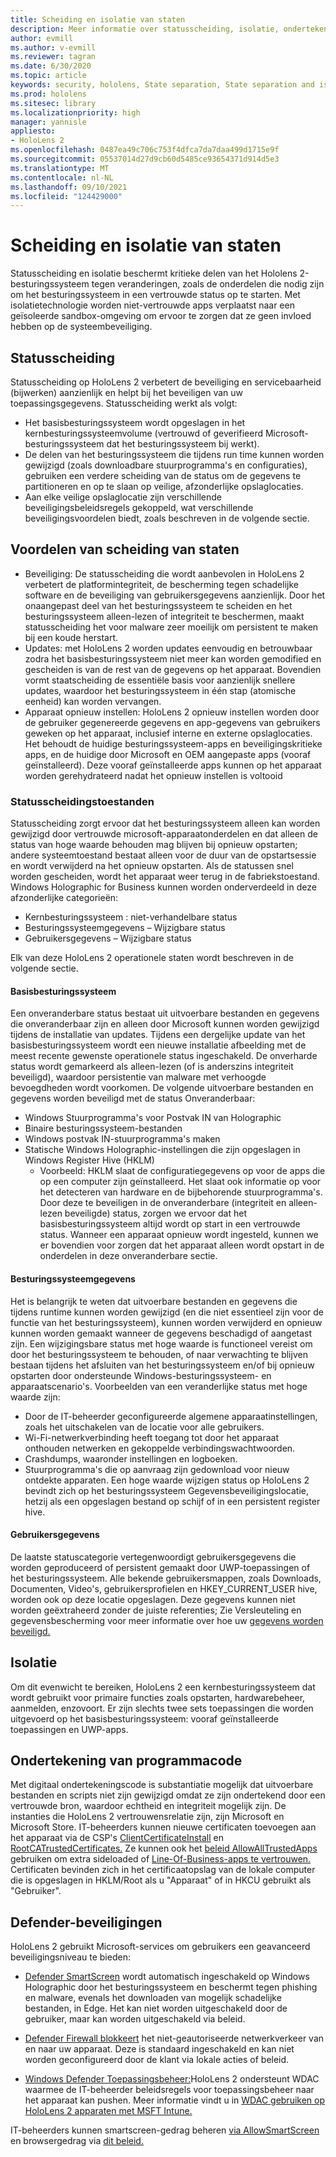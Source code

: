 ```yaml
---
title: Scheiding en isolatie van staten
description: Meer informatie over statusscheiding, isolatie, ondertekening van programmacode en Defender-toepassingen op HoloLens 2 mixed reality apparaat.
author: evmill
ms.author: v-evmill
ms.reviewer: tagran
ms.date: 6/30/2020
ms.topic: article
keywords: security, hololens, State separation, State separation and isolation, hololens 2, hololens2 security, security overview, security architecture, architecture, hololens 2 architecture
ms.prod: hololens
ms.sitesec: library
ms.localizationpriority: high
manager: yannisle
appliesto:
- HoloLens 2
ms.openlocfilehash: 0487ea49c706c753f4dfca7da7daa499d1715e9f
ms.sourcegitcommit: 05537014d27d9cb60d5485ce93654371d914d5e3
ms.translationtype: MT
ms.contentlocale: nl-NL
ms.lasthandoff: 09/10/2021
ms.locfileid: "124429000"
---
```

# <a name="state-separation-and-isolation"></a>Scheiding en isolatie van staten

Statusscheiding en isolatie beschermt kritieke delen van het Hololens 2-besturingssysteem tegen veranderingen, zoals de onderdelen die nodig zijn om het besturingssysteem in een vertrouwde status op te starten. Met isolatietechnologie worden niet-vertrouwde apps verplaatst naar een geïsoleerde sandbox-omgeving om ervoor te zorgen dat ze geen invloed hebben op de systeembeveiliging.

## <a name="state-separation"></a>Statusscheiding

Statusscheiding op HoloLens 2 verbetert de beveiliging en servicebaarheid (bijwerken) aanzienlijk en helpt bij het beveiligen van uw toepassingsgegevens.  Statusscheiding werkt als volgt:
  * Het basisbesturingssysteem wordt opgeslagen in het kernbesturingssysteemvolume (vertrouwd of geverifieerd Microsoft-besturingssysteem dat het besturingssysteem bij werkt).
  * De delen van het besturingssysteem die tijdens run time kunnen worden gewijzigd (zoals downloadbare stuurprogramma's en configuraties), gebruiken een verdere scheiding van de status om de gegevens te partitioneren en op te slaan op veilige, afzonderlijke opslaglocaties.
  * Aan elke veilige opslaglocatie zijn verschillende beveiligingsbeleidsregels gekoppeld, wat verschillende beveiligingsvoordelen biedt, zoals beschreven in de volgende sectie.

## <a name="state-separation-benefits"></a>Voordelen van scheiding van staten

  * Beveiliging: De statusscheiding die wordt aanbevolen in HoloLens 2 verbetert de platformintegriteit, de bescherming tegen schadelijke software en de beveiliging van gebruikersgegevens aanzienlijk. Door het onaangepast deel van het besturingssysteem te scheiden en het besturingssysteem alleen-lezen of integriteit te beschermen, maakt statusscheiding het voor malware zeer moeilijk om persistent te maken bij een koude herstart. 
  * Updates: met HoloLens 2 worden updates eenvoudig en betrouwbaar zodra het basisbesturingssysteem niet meer kan worden gemodified en gescheiden is van de rest van de gegevens op het apparaat.  Bovendien vormt staatscheiding de essentiële basis voor aanzienlijk snellere updates, waardoor het besturingssysteem in één stap (atomische eenheid) kan worden vervangen.
  * Apparaat opnieuw instellen: HoloLens 2 opnieuw instellen worden door de gebruiker gegenereerde gegevens en app-gegevens van gebruikers geweken op het apparaat, inclusief interne en externe opslaglocaties. Het behoudt de huidige besturingssysteem-apps en beveiligingskritieke apps, en de huidige door Microsoft en OEM aangepaste apps (vooraf geïnstalleerd). Deze vooraf geïnstalleerde apps kunnen op het apparaat worden gerehydrateerd nadat het opnieuw instellen is voltooid

### <a name="state-separation-states"></a>Statusscheidingstoestanden

Statusscheiding zorgt ervoor dat het besturingssysteem alleen kan worden gewijzigd door vertrouwde microsoft-apparaatonderdelen en dat alleen de status van hoge waarde behouden mag blijven bij opnieuw opstarten; andere systeemtoestand bestaat alleen voor de duur van de opstartsessie en wordt verwijderd na het opnieuw opstarten. Als de statussen snel worden gescheiden, wordt het apparaat weer terug in de fabriekstoestand. Windows Holographic for Business kunnen worden onderverdeeld in deze afzonderlijke categorieën:
  * Kernbesturingssysteem : niet-verhandelbare status
  * Besturingssysteemgegevens – Wijzigbare status 
  * Gebruikersgegevens – Wijzigbare status

Elk van deze HoloLens 2 operationele staten wordt beschreven in de volgende sectie.

#### <a name="core-operating-system"></a>Basisbesturingssysteem

Een onveranderbare status bestaat uit uitvoerbare bestanden en gegevens die onveranderbaar zijn en alleen door Microsoft kunnen worden gewijzigd tijdens de installatie van updates. Tijdens een dergelijke update van het basisbesturingssysteem wordt een nieuwe installatie afbeelding met de meest recente gewenste operationele status ingeschakeld.
De onverharde status wordt gemarkeerd als alleen-lezen (of is anderszins integriteit beveiligd), waardoor persistentie van malware met verhoogde bevoegdheden wordt voorkomen. De volgende uitvoerbare bestanden en gegevens worden beveiligd met de status Onveranderbaar:
  * Windows Stuurprogramma's voor Postvak IN van Holographic
  * Binaire besturingssysteem-bestanden
  * Windows postvak IN-stuurprogramma's maken
  * Statische Windows Holographic-instellingen die zijn opgeslagen in Windows Register Hive (HKLM)
    * Voorbeeld: HKLM slaat de configuratiegegevens op voor de apps die op een computer zijn geïnstalleerd. Het slaat ook informatie op voor het detecteren van hardware en de bijbehorende stuurprogramma's.
Door deze te beveiligen in de onveranderbare (integriteit en alleen-lezen beveiligde) status, zorgen we ervoor dat het basisbesturingssysteem altijd wordt op start in een vertrouwde status. Wanneer een apparaat opnieuw wordt ingesteld, kunnen we er bovendien voor zorgen dat het apparaat alleen wordt opstart in de onderdelen in deze onveranderbare sectie. 

#### <a name="operating-system-data"></a>Besturingssysteemgegevens 

Het is belangrijk te weten dat uitvoerbare bestanden en gegevens die tijdens runtime kunnen worden gewijzigd (en die niet essentieel zijn voor de functie van het besturingssysteem), kunnen worden verwijderd en opnieuw kunnen worden gemaakt wanneer de gegevens beschadigd of aangetast zijn. Een wijzigingsbare status met hoge waarde is functioneel vereist om door het besturingssysteem te behouden, of naar verwachting te blijven bestaan tijdens het afsluiten van het besturingssysteem en/of bij opnieuw opstarten door ondersteunde Windows-besturingssysteem- en apparaatscenario's. Voorbeelden van een veranderlijke status met hoge waarde zijn:
  * Door de IT-beheerder geconfigureerde algemene apparaatinstellingen, zoals het uitschakelen van de locatie voor alle gebruikers.
  * Wi-Fi-netwerkverbinding heeft toegang tot door het apparaat onthouden netwerken en gekoppelde verbindingswachtwoorden.
  * Crashdumps, waaronder instellingen en logboeken.
  * Stuurprogramma's die op aanvraag zijn gedownload voor nieuw ontdekte apparaten.
Een hoge waarde wijzigen status op HoloLens 2 bevindt zich op het besturingssysteem Gegevensbeveiligingslocatie, hetzij als een opgeslagen bestand op schijf of in een persistent register hive.

#### <a name="user-data"></a>Gebruikersgegevens

De laatste statuscategorie vertegenwoordigt gebruikersgegevens die worden geproduceerd of persistent gemaakt door UWP-toepassingen of het besturingssysteem. Alle bekende gebruikersmappen, zoals Downloads, Documenten, Video's, gebruikersprofielen en HKEY_CURRENT_USER hive, worden ook op deze locatie opgeslagen. Deze gegevens kunnen niet worden geëxtraheerd zonder de juiste referenties; Zie Versleuteling en gegevensbescherming voor meer informatie over hoe uw [gegevens worden beveiligd.](security-encryption-data-protection.md)

##  <a name="isolation"></a>Isolatie

Om dit evenwicht te bereiken, HoloLens 2 een kernbesturingssysteem dat wordt gebruikt voor primaire functies zoals opstarten, hardwarebeheer, aanmelden, enzovoort. Er zijn slechts twee sets toepassingen die worden uitgevoerd op het basisbesturingssysteem: vooraf geïnstalleerde toepassingen en UWP-apps.

## <a name="code-signing"></a>Ondertekening van programmacode

Met digitaal ondertekeningscode is substantiatie mogelijk dat uitvoerbare bestanden en scripts niet zijn gewijzigd omdat ze zijn ondertekend door een vertrouwde bron, waardoor echtheid en integriteit mogelijk zijn. De instanties die HoloLens 2 vertrouwensrelatie zijn, zijn Microsoft en Microsoft Store. IT-beheerders kunnen nieuwe certificaten toevoegen aan het apparaat via de CSP's [ClientCertificateInstall](/windows/client-management/mdm/clientcertificateinstall-csp) en [RootCATrustedCertificates.](/windows/client-management/mdm/rootcacertificates-csp) Ze kunnen ook het [beleid AllowAllTrustedApps](/windows/client-management/mdm/policy-csp-applicationmanagement#applicationmanagement-allowalltrustedapps) gebruiken om extra sideloaded of [Line-Of-Business-apps te vertrouwen.](/intune/apps/lob-apps-windows) Certificaten bevinden zich in het certificaatopslag van de lokale computer die is opgeslagen in HKLM/Root als u "Apparaat" of in HKCU gebruikt als "Gebruiker".

## <a name="defender-protections"></a>Defender-beveiligingen
HoloLens 2 gebruikt Microsoft-services om gebruikers een geavanceerd beveiligingsniveau te bieden:

* [Defender SmartScreen](/windows/security/threat-protection/microsoft-defender-smartscreen/microsoft-defender-smartscreen-overview) wordt automatisch ingeschakeld op Windows Holographic door het besturingssysteem en beschermt tegen phishing en malware, evenals het downloaden van mogelijk schadelijke bestanden, in Edge. Het kan niet worden uitgeschakeld door de gebruiker, maar kan worden uitgeschakeld via beleid.

* [Defender Firewall blokkeert](/windows/security/threat-protection/windows-firewall/windows-firewall-with-advanced-security) het niet-geautoriseerde netwerkverkeer van en naar uw apparaat. Deze is standaard ingeschakeld en kan niet worden geconfigureerd door de klant via lokale acties of beleid. 

* [Windows Defender Toepassingsbeheer:](/windows/security/threat-protection/windows-defender-application-control/wdac-and-applocker-overview)HoloLens 2 ondersteunt WDAC waarmee de IT-beheerder beleidsregels voor toepassingsbeheer naar het apparaat kan pushen. Meer informatie vindt u in [WDAC gebruiken op HoloLens 2 apparaten met MSFT Intune.](/mem/intune/configuration/custom-profile-hololens) 

IT-beheerders kunnen smartscreen-gedrag beheren [via AllowSmartScreen](/windows/client-management/mdm/policy-csp-browser#browser-allowsmartscreen) en browsergedrag via [dit beleid.](/windows/client-management/mdm/policy-csps-supported-by-hololens2) 

